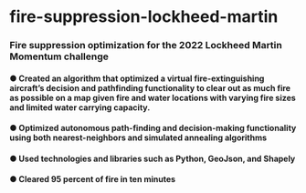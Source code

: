 # fire-suppression-lockheed-martin
### Fire suppression optimization for the 2022 Lockheed Martin Momentum challenge

#### ● Created an algorithm that optimized a virtual fire-extinguishing aircraft’s decision and pathfinding functionality to clear out as much fire as possible on a map given fire and water locations with varying fire sizes and limited water carrying capacity.
#### ● Optimized autonomous path-finding and decision-making functionality using both nearest-neighbors and simulated annealing algorithms
#### ● Used technologies and libraries such as Python, GeoJson, and Shapely
#### ● Cleared 95 percent of fire in ten minutes
